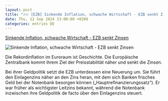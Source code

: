 ```yaml
---
layout: post
title: "🔥🔥 [EZB] Sinkende Inflation, schwache Wirtschaft - EZB senkt Zinsen"
date: Thu, 12 Sep 2024 13:00:00 +0200
categories: entries DE
---
```

[Sinkende Inflation, schwache Wirtschaft - EZB senkt Zinsen](https://ga.de/news/sinkende-inflation-schwache-wirtschaft-ezb-senkt-zinsen_aid-118874463)

![Sinkende Inflation, schwache Wirtschaft - EZB senkt Zinsen](https://ga.de/imgs/93/2/1/1/7/7/0/9/4/5/tok_ffd4b5021d278969e540977c5e342f70/w1200_h630_x1024_y661_mju337aotf-v9-ax-s2048-5aa6a578ccdc9e2a.jpeg)

Die Rekordinflation im Euroraum ist Geschichte. Die Europäische Zentralbank kommt ihrem Ziel der Preisstabilität näher und senkt die Zinsen.

Bei ihrer Geldpolitik setzt die EZB unterdessen eine Neuerung um. Sie führt den Einlagenzins näher an den Zins heran, mit dem sich Banken frisches Geld bei der Notenbank besorgen können („Hauptrefinanzierungssatz“). Er war früher als wichtigster Leitzins bekannt, während die Notenbank inzwischen ihre Geldpolitik de facto über den Einlagenzins steuert.

